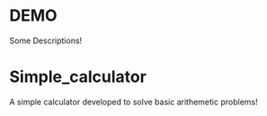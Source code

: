 # DEMO

Some Descriptions!

# Simple_calculator

A simple calculator developed to solve basic arithemetic problems! 
